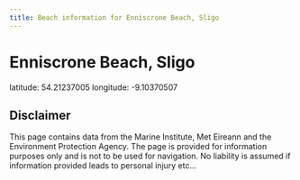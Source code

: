 ```yaml
---
title: Beach information for Enniscrone Beach, Sligo
---
```

# Enniscrone Beach, Sligo 

<div class="location-info">latitude: 54.21237005 longitude: -9.10370507</div>
<div class="met-eireann-warnings"></div>
<div></div>

## Disclaimer

This page contains data from the Marine Institute, 
Met Eireann and the Environment Protection Agency. The page is provided for
information purposes only and is not to be used for navigation. No liability 
is assumed if information provided leads to personal injury etc...